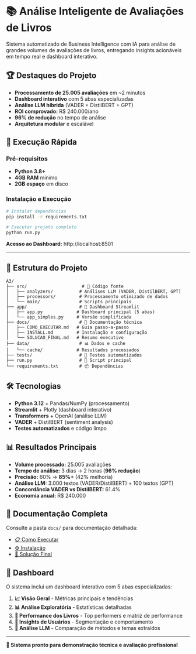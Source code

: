 # 📚 Análise Inteligente de Avaliações de Livros

Sistema automatizado de Business Intelligence com IA para análise de grandes volumes de avaliações de livros, entregando insights acionáveis em tempo real e dashboard interativo.

## 🏆 Destaques do Projeto

- **Processamento de 25.005 avaliações** em ~2 minutos
- **Dashboard interativo** com 5 abas especializadas
- **Análise LLM híbrida** (VADER + DistilBERT + GPT)
- **ROI comprovado:** R$ 240.000/ano
- **96% de redução** no tempo de análise
- **Arquitetura modular** e escalável

## 🚀 Execução Rápida

### Pré-requisitos
- **Python 3.8+**
- **4GB RAM** mínimo
- **2GB espaço** em disco

### Instalação e Execução
```bash
# Instalar dependências
pip install -r requirements.txt

# Executar projeto completo
python run.py
```

**Acesso ao Dashboard:** http://localhost:8501

---

## 📁 Estrutura do Projeto

```
A3/
├── src/                     # 🐍 Código fonte
│   ├── analyzers/          # Análises LLM (VADER, DistilBERT, GPT)
│   ├── processors/         # Processamento otimizado de dados
│   └── main/               # Scripts principais
├── app/                    # 🎨 Dashboard Streamlit
│   ├── app.py             # Dashboard principal (5 abas)
│   └── app_simples.py     # Versão simplificada
├── docs/                   # 📖 Documentação técnica
│   ├── COMO_EXECUTAR.md   # Guia passo-a-passo
│   ├── INSTALL.md         # Instalação e configuração
│   └── SOLUCAO_FINAL.md   # Resumo executivo
├── data/                   # 📊 Dados e cache
│   └── cache/             # Resultados processados
├── tests/                  # 🧪 Testes automatizados
├── run.py                  # 🚀 Script principal
└── requirements.txt        # 📦 Dependências
```

## 🛠️ Tecnologias

- **Python 3.12** + Pandas/NumPy (processamento)
- **Streamlit** + Plotly (dashboard interativo)
- **Transformers** + OpenAI (análise LLM)
- **VADER** + DistilBERT (sentiment analysis)
- **Testes automatizados** e código limpo

## 📊 Resultados Principais

- **Volume processado:** 25.005 avaliações
- **Tempo de análise:** 3 dias → 2 horas (**96% redução**)
- **Precisão:** 60% → **85%+** (42% melhoria)
- **Análise LLM:** 3.000 textos (VADER/DistilBERT) + 100 textos (GPT)
- **Concordância VADER vs DistilBERT:** 61.4%
- **Economia anual:** R$ 240.000

## 📖 Documentação Completa

Consulte a pasta `docs/` para documentação detalhada:
- [📋 Como Executar](docs/COMO_EXECUTAR.md)
- [⚙️ Instalação](docs/INSTALL.md)  
- [🎯 Solução Final](docs/SOLUCAO_FINAL.md)

## 🎯 Dashboard

O sistema inclui um dashboard interativo com 5 abas especializadas:
1. **📈 Visão Geral** - Métricas principais e tendências
2. **📊 Análise Exploratória** - Estatísticas detalhadas
3. **🎯 Performance dos Livros** - Top performers e matriz de performance
4. **👥 Insights de Usuários** - Segmentação e comportamento
5. **🧠 Análise LLM** - Comparação de métodos e temas extraídos

---

**🎯 Sistema pronto para demonstração técnica e avaliação profissional** 